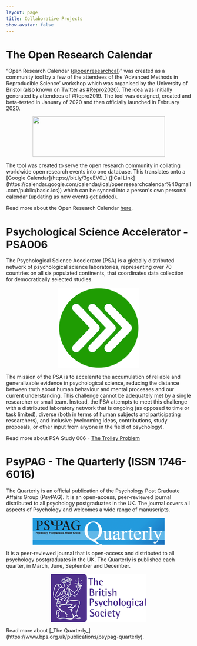 ```yaml
---
layout: page
title: Collaborative Projects
show-avatar: false
---
```

# The Open Research Calendar
“Open Research Calendar ([@openresearchcal](https://twitter.com/OpenResearchCal))” was created as a community tool by a few of the attendees of the ‘Advanced Methods in Reproducible Science’ workshop which was organised by the University of Bristol (also known on Twitter as [#Repro2020](https://twitter.com/search?q=%23Repro2020)). The idea was initially generated by attendees of #Repro2019. The tool was designed, created and beta-tested in January of 2020 and then officially launched in February 2020.  
<p><img style="display: block; margin-left: auto; margin-right: auto;" src="https://raw.githubusercontent.com/openresearchcalendar/openresearchcalendar.github.io/master/Documents/Images/logo_wide-cropped.png" alt="" width="360" height="110" /></p>  
The tool was created to serve the open research community in collating worldwide open research events into one database. This translates onto a [Google Calendar](https://bit.ly/3geEV0L) ([iCal Link](https://calendar.google.com/calendar/ical/openresearchcalendar%40gmail.com/public/basic.ics)) which can be synced into a person's own personal calendar (updating as new events get added). 

Read more about the Open Research Calendar [here](https://openresearchcalendar.github.io/).

# Psychological Science Accelerator - PSA006
The Psychological Science Accelerator (PSA) is a globally distributed network of psychological science laboratories, representing over 70 countries on all six populated continents, that coordinates data collection for democratically selected studies.  
<p><img style="display: block; margin-left: auto; margin-right: auto;" src="https://raw.githubusercontent.com/b-kennedy0/b-kennedy0.github.io/master/assets/img/logos/psa-logo.png" width="220" height="220" /></p>  
The mission of the PSA is to accelerate the accumulation of reliable and generalizable evidence in psychological science, reducing the distance between truth about human behaviour and mental processes and our current understanding. This challenge cannot be adequately met by a single researcher or small team. Instead, the PSA attempts to meet this challenge with a distributed laboratory network that is ongoing (as opposed to time or task limited), diverse (both in terms of human subjects and participating researchers), and inclusive (welcoming ideas, contributions, study proposals, or other input from anyone in the field of psychology).

Read more about PSA Study 006 - [The Trolley Problem](https://psysciacc.org/006-trolley-problem/)  

# PsyPAG - The Quarterly (ISSN 1746-6016)

The Quarterly is an official publication of the Psychology Post Graduate Affairs Group (PsyPAG). It is an open-access, peer-reviewed journal distributed to all psychology postgraduates in the UK. The journal covers all aspects of Psychology and welcomes a wide range of manuscripts.
<p><img style="display: block; margin-left: auto; margin-right: auto;" src="https://raw.githubusercontent.com/b-kennedy0/b-kennedy0.github.io/master/assets/img/logos/Small-Quarterly.png" width="360" height="74" /></p>  
It is a peer-reviewed journal that is open-access and distributed to all psychology postgraduates in the UK. The Quarterly is published each quarter, in March, June, September and December.
<p><img style="display: block; margin-left: auto; margin-right: auto;" src="https://raw.githubusercontent.com/b-kennedy0/b-kennedy0.github.io/master/assets/img/logos/bps-logo.png" width="260" height="131" /></p>
Read more about [_The Quarterly_](https://www.bps.org.uk/publications/psypag-quarterly).

